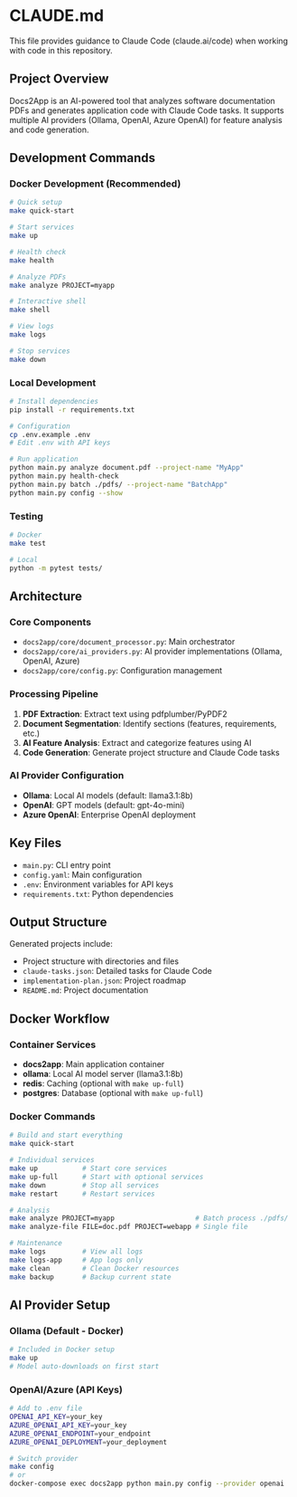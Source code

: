 # CLAUDE.md

This file provides guidance to Claude Code (claude.ai/code) when working with code in this repository.

## Project Overview

Docs2App is an AI-powered tool that analyzes software documentation PDFs and generates application code with Claude Code tasks. It supports multiple AI providers (Ollama, OpenAI, Azure OpenAI) for feature analysis and code generation.

## Development Commands

### Docker Development (Recommended)
```bash
# Quick setup
make quick-start

# Start services
make up

# Health check
make health

# Analyze PDFs
make analyze PROJECT=myapp

# Interactive shell
make shell

# View logs
make logs

# Stop services
make down
```

### Local Development
```bash
# Install dependencies
pip install -r requirements.txt

# Configuration
cp .env.example .env
# Edit .env with API keys

# Run application
python main.py analyze document.pdf --project-name "MyApp"
python main.py health-check
python main.py batch ./pdfs/ --project-name "BatchApp"
python main.py config --show
```

### Testing
```bash
# Docker
make test

# Local
python -m pytest tests/
```

## Architecture

### Core Components
- `docs2app/core/document_processor.py`: Main orchestrator
- `docs2app/core/ai_providers.py`: AI provider implementations (Ollama, OpenAI, Azure)
- `docs2app/core/config.py`: Configuration management

### Processing Pipeline
1. **PDF Extraction**: Extract text using pdfplumber/PyPDF2
2. **Document Segmentation**: Identify sections (features, requirements, etc.)
3. **AI Feature Analysis**: Extract and categorize features using AI
4. **Code Generation**: Generate project structure and Claude Code tasks

### AI Provider Configuration
- **Ollama**: Local AI models (default: llama3.1:8b)
- **OpenAI**: GPT models (default: gpt-4o-mini)
- **Azure OpenAI**: Enterprise OpenAI deployment

## Key Files
- `main.py`: CLI entry point
- `config.yaml`: Main configuration
- `.env`: Environment variables for API keys
- `requirements.txt`: Python dependencies

## Output Structure
Generated projects include:
- Project structure with directories and files
- `claude-tasks.json`: Detailed tasks for Claude Code
- `implementation-plan.json`: Project roadmap
- `README.md`: Project documentation

## Docker Workflow

### Container Services
- **docs2app**: Main application container
- **ollama**: Local AI model server (llama3.1:8b)
- **redis**: Caching (optional with `make up-full`)
- **postgres**: Database (optional with `make up-full`)

### Docker Commands
```bash
# Build and start everything
make quick-start

# Individual services
make up           # Start core services
make up-full      # Start with optional services
make down         # Stop all services
make restart      # Restart services

# Analysis
make analyze PROJECT=myapp                    # Batch process ./pdfs/
make analyze-file FILE=doc.pdf PROJECT=webapp # Single file

# Maintenance
make logs         # View all logs
make logs-app     # App logs only
make clean        # Clean Docker resources
make backup       # Backup current state
```

## AI Provider Setup

### Ollama (Default - Docker)
```bash
# Included in Docker setup
make up
# Model auto-downloads on first start
```

### OpenAI/Azure (API Keys)
```bash
# Add to .env file
OPENAI_API_KEY=your_key
AZURE_OPENAI_API_KEY=your_key
AZURE_OPENAI_ENDPOINT=your_endpoint
AZURE_OPENAI_DEPLOYMENT=your_deployment

# Switch provider
make config
# or
docker-compose exec docs2app python main.py config --provider openai
```